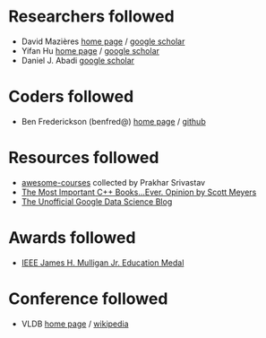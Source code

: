 # Researchers followed
* David Mazières [home page](http://www.scs.stanford.edu/~dm/) / [google scholar](https://scholar.google.com/citations?user=16rpqWQAAAAJ&hl=en)
* Yifan Hu [home page](http://yifanhu.net) / [google scholar](https://scholar.google.com/citations?user=lcOqJwMAAAAJ&hl=en)
* Daniel J. Abadi [google scholar](https://scholar.google.com/citations?user=zxeEF2gAAAAJ&hl=en&oi=sra)

# Coders followed
* Ben Frederickson (benfred@) [home page](https://www.benfrederickson.com/) / [github](https://github.com/benfred)

# Resources followed
* [awesome-courses](https://github.com/prakhar1989/awesome-courses) collected by Prakhar Srivastav
* [The Most Important C++ Books...Ever. Opinion by Scott Meyers](https://www.artima.com/cppsource/top_cpp_books.html)
* [The Unofficial Google Data Science Blog](http://www.unofficialgoogledatascience.com/)

# Awards followed
* [IEEE James H. Mulligan Jr. Education Medal](https://en.wikipedia.org/wiki/IEEE_James_H._Mulligan_Jr._Education_Medal)

# Conference followed
* VLDB [home page](https://www.vldb.org/) / [wikipedia](https://en.wikipedia.org/wiki/VLDB_conference)
